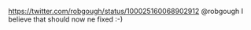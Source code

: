 https://twitter.com/robgough/status/100025160068902912 @robgough I believe that should now ne fixed :-)